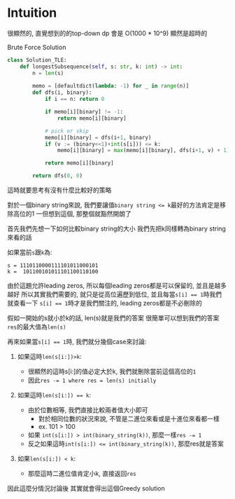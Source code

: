 # Intuition

很顯然的, 直覺想到的的top-down dp 會是 O(1000 * 10^9)
顯然是超時的

Brute Force Solution
```py
class Solution_TLE:
    def longestSubsequence(self, s: str, k: int) -> int:
        n = len(s)
        
        memo = [defaultdict(lambda: -1) for _ in range(n)]
        def dfs(i, binary):
            if i == n: return 0

            if memo[i][binary] != -1:
                return memo[i][binary]

            # pick or skip
            memo[i][binary] = dfs(i+1, binary)
            if (v := (binary<<1)+int(s[i])) <= k:
                memo[i][binary] = max(memo[i][binary], dfs(i+1, v) + 1)

            return memo[i][binary]

        return dfs(0, 0)
```

這時就要思考有沒有什麼比較好的策略

對於一個binary string來說, 我們要讓值`binary string <= k`最好的方法肯定是移除高位的1
一但想到這個, 那整個就豁然開朗了

首先我們先想一下如何比較binary string的大小
我們先把k同樣轉為binary string來看的話

如果當前`s`跟`k`為:
```
s = 1110110000111101011000101
k =  101100101011101100110100
```

由於這題允許leading zeros, 所以每個leading zeros都是可以保留的, 並且是越多越好
所以其實我們需要的, 就只是從高位遍歷到低位, 並且每當`s[i] == 1`時我們就查看一下
`s[i] == 1`時才是我們關注的, leading zeros都是不必刪除的

假如一開始的s就小於k的話, len(s)就是我們的答案
很簡單可以想到我們的答案`res`的最大值為`len(s)`

再來如果當`s[i] == 1`時, 我們就分幾個case來討論:
1. 如果這時`len(s[i:])>k`:
   - 很顯然的這時s[i:]的值必定大於k, 我們就刪除當前這個高位的`1`
   - 因此`res -= 1 where res = len(s) initially`

2. 如果這時`len(s[i:]) == k`:
   - 由於位數相等, 我們直接比較兩者值大小即可
     - 對於相同位數的狀況來說, 不管是二進位來看或是十進位來看都一樣
     - ex. 101 > 100
   - 如果 `int(s[i:]) > int(binary_string(k))`, 那麼一樣`res -= 1`
   - 反之如果這時`int(s[i:]) <= int(binary_string(k))`, 那麼res就是答案

3. 如果`len(s[i:]) < k`:
   - 那麼這時二進位值肯定小k, 直接返回`res`

因此這麼分情況討論後
其實就會得出這個Greedy solution